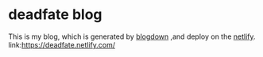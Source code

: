 # deadfate blog  
This is my blog, which is generated by [blogdown](https://bookdown.org/yihui/blogdown/) ,and deploy on the [netlify](https://app.netlify.com/). <br>
link:https://deadfate.netlify.com/
